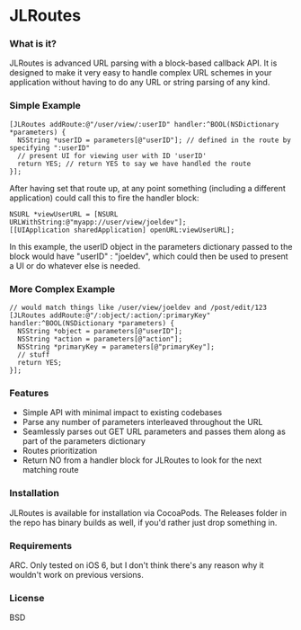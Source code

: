 JLRoutes
========

### What is it? ###
JLRoutes is advanced URL parsing with a block-based callback API. It is designed to make it very easy to handle complex URL schemes in your application without having to do any URL or string parsing of any kind.

### Simple Example ###
```objc
[JLRoutes addRoute:@"/user/view/:userID" handler:^BOOL(NSDictionary *parameters) {
  NSString *userID = parameters[@"userID"]; // defined in the route by specifying ":userID"
  // present UI for viewing user with ID 'userID'
  return YES; // return YES to say we have handled the route
}];
```

After having set that route up, at any point something (including a different application) could call this to fire the handler block:
```objc
NSURL *viewUserURL = [NSURL URLWithString:@"myapp://user/view/joeldev"];
[[UIApplication sharedApplication] openURL:viewUserURL];
```

In this example, the userID object in the parameters dictionary passed to the block would have "userID" : "joeldev", which could then be used to present a UI or do whatever else is needed.

### More Complex Example ###

```objc
// would match things like /user/view/joeldev and /post/edit/123
[JLRoutes addRoute:@"/:object/:action/:primaryKey" handler:^BOOL(NSDictionary *parameters) {
  NSString *object = parameters[@"userID"];
  NSString *action = parameters[@"action"];
  NSString *primaryKey = parameters[@"primaryKey"];
  // stuff
  return YES;
}];
```

### Features ###
* Simple API with minimal impact to existing codebases
* Parse any number of parameters interleaved throughout the URL
* Seamlessly parses out GET URL parameters and passes them along as part of the parameters dictionary
* Routes prioritization
* Return NO from a handler block for JLRoutes to look for the next matching route

### Installation ###
JLRoutes is available for installation via CocoaPods. The Releases folder in the repo has binary builds as well, if you'd rather just drop something in.

### Requirements ###
ARC. Only tested on iOS 6, but I don't think there's any reason why it wouldn't work on previous versions.

### License ###
BSD

